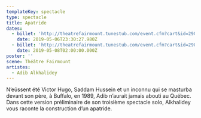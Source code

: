 ```yaml
---
templateKey: spectacle
type: spectacle
title: Apatride
dates:
  - billet: 'http://theatrefairmount.tunestub.com/event.cfm?cart&id=290149'
    date: 2019-05-06T23:30:27.980Z
  - billet: 'http://theatrefairmount.tunestub.com/event.cfm?cart&id=290154'
    date: 2019-05-08T02:00:00.000Z
poster: ''
scene: Théâtre Fairmount
artistes:
  - Adib Alkhalidey
---
```

N’eûssent été Victor Hugo, Saddam Hussein et un inconnu qui se masturba devant son père, à Buffalo, en 1989, Adib n’aurait jamais abouti au Québec. Dans cette version préliminaire de son troisième spectacle solo, Alkhalidey vous raconte la construction d’un apatride.
